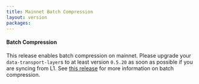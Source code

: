 ```yaml
---
title: Mainnet Batch Compression
layout: version
packages:
---
```


#### Batch Compression

This release enables batch compression on mainnet. Please upgrade your `data-transport-layer`s to at least version `0.5.20` as soon as possible if you are syncing from L1. See [this release](/2022/03/08/kovan-system-addresses.html) for more information on batch compression.